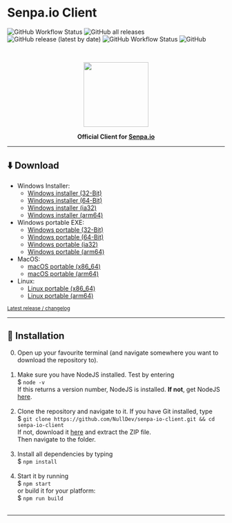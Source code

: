 # Senpa.io Client
![GitHub Workflow Status](https://img.shields.io/github/workflow/status/NullDev/senpa-io-client/Build%20Senpa.io-Client) ![GitHub all releases](https://img.shields.io/github/downloads/NullDev/senpa-io-client/total) ![GitHub release (latest by date)](https://img.shields.io/github/v/release/NullDev/senpa-io-client) ![GitHub Workflow Status](https://img.shields.io/github/workflow/status/NullDev/senpa-io-client/CodeQL?label=CodeQL) ![GitHub](https://img.shields.io/github/license/NullDev/senpa-io-client)

<br>

<p align="center"><img height="150" width="auto" src="https://senpa.io/full-logo.png" /></p>
<p align="center"><b>Official Client for <a href="https://senpa.io">Senpa.io</a></b></p>

<hr>

## :arrow_down: Download

- Windows Installer:
  - [Windows installer (32-Bit)](https://github.com/NullDev/senpa-io-client/releases/latest/download/senpa-io-client-setup-win.exe)
  - [Windows installer (64-Bit)](https://github.com/NullDev/senpa-io-client/releases/latest/download/senpa-io-client-setup-win-x64.exe) 
  - [Windows installer (ia32)](https://github.com/NullDev/senpa-io-client/releases/latest/download/senpa-io-client-setup-win-ia32.exe)
  - [Windows installer (arm64)](https://github.com/NullDev/senpa-io-client/releases/latest/download/senpa-io-client-setup-win-arm64.exe)
- Windows portable EXE:
  - [Windows portable (32-Bit)](https://github.com/NullDev/senpa-io-client/releases/latest/download/senpa-io-client-portable-win.exe)
  - [Windows portable (64-Bit)](https://github.com/NullDev/senpa-io-client/releases/latest/download/senpa-io-client-portable-win-x64.exe) 
  - [Windows portable (ia32)](https://github.com/NullDev/senpa-io-client/releases/latest/download/senpa-io-client-portable-win-ia32.exe)
  - [Windows portable (arm64)](https://github.com/NullDev/senpa-io-client/releases/latest/download/senpa-io-client-portable-win-arm64.exe)
- MacOS:
  - [macOS portable (x86_64)](https://github.com/NullDev/senpa-io-client/releases/latest/download/senpa-io-client-portable-mac-x64.dmg) 
  - [macOS portable (arm64)](https://github.com/NullDev/senpa-io-client/releases/latest/download/senpa-io-client-portable-mac-arm64.dmg)
- Linux:
  - [Linux portable (x86_64)](https://github.com/NullDev/senpa-io-client/releases/latest/download/senpa-io-client-portable-linux-x86_64.AppImage)
  - [Linux portable (arm64)](https://github.com/NullDev/senpa-io-client/releases/latest/download/senpa-io-client-portable-linux-arm64.AppImage)

<sub>[Latest release / changelog](https://github.com/NullDev/senpa-io-client/releases/latest)</sub>

<hr>

## :wrench: Installation

0. Open up your favourite terminal (and navigate somewhere you want to download the repository to). <br><br>
1. Make sure you have NodeJS installed. Test by entering <br>
$ `node -v` <br>
If this returns a version number, NodeJS is installed. **If not**, get NodeJS <a href="https://nodejs.org/en/download/package-manager/">here</a>. <br><br>
2. Clone the repository and navigate to it. If you have Git installed, type <br>
$ `git clone https://github.com/NullDev/senpa-io-client.git && cd senpa-io-client` <br>
If not, download it <a href="https://github.com/NullDev/senpa-io-client/archive/master.zip">here</a> and extract the ZIP file.<br>
Then navigate to the folder.<br><br>
3. Install all dependencies by typing <br>
$ `npm install`<br><br>
6. Start it by running <br>
$ `npm start` <br>
or build it for your platform: <br>
$ `npm run build` <br><br>

<hr>
